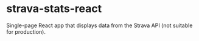 # strava-stats-react
Single-page React app that displays data from the Strava API (not suitable for production).
